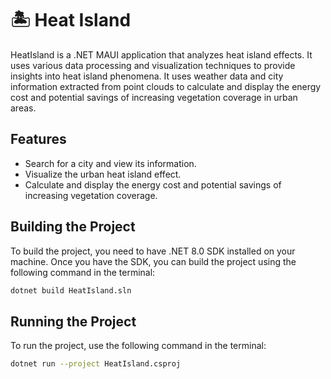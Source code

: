 # 🏝️ Heat Island

HeatIsland is a .NET MAUI application that analyzes heat island effects. It uses various data processing and visualization techniques to provide insights into heat island phenomena. It uses weather data and city information extracted from point clouds to calculate and display the energy cost and potential savings of increasing vegetation coverage in urban areas.

## Features

- Search for a city and view its information.
- Visualize the urban heat island effect.
- Calculate and display the energy cost and potential savings of increasing vegetation coverage.

## Building the Project

To build the project, you need to have .NET 8.0 SDK installed on your machine. Once you have the SDK, you can build the project using the following command in the terminal:

```sh
dotnet build HeatIsland.sln
```

## Running the Project

To run the project, use the following command in the terminal:

```sh
dotnet run --project HeatIsland.csproj
```
